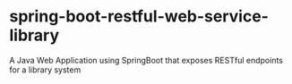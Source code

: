 # spring-boot-restful-web-service-library
A Java Web Application using SpringBoot that exposes RESTful endpoints for a library system
